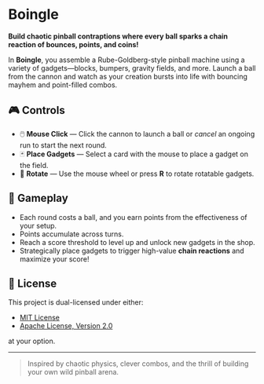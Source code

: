 # Boingle

**Build chaotic pinball contraptions where every ball sparks a chain reaction of bounces, points, and coins!**

In **Boingle**, you assemble a Rube-Goldberg-style pinball machine using a variety of gadgets—blocks, bumpers, gravity fields, and more. Launch a ball from the cannon and watch as your creation bursts into life with bouncing mayhem and point-filled combos.

## 🎮 Controls

- 🖱️ **Mouse Click** — Click the cannon to launch a ball or *cancel* an ongoing run to start the next round.
- 🃏 **Place Gadgets** — Select a card with the mouse to place a gadget on the field.
- 🔄 **Rotate** — Use the mouse wheel or press **R** to rotate rotatable gadgets.

## 🧩 Gameplay

- Each round costs a ball, and you earn points from the effectiveness of your setup.
- Points accumulate across turns.
- Reach a score threshold to level up and unlock new gadgets in the shop.
- Strategically place gadgets to trigger high-value **chain reactions** and maximize your score!

## 📜 License

This project is dual-licensed under either:

- [MIT License](LICENSE-MIT)
- [Apache License, Version 2.0](LICENSE-APACHE)

at your option.

---

> Inspired by chaotic physics, clever combos, and the thrill of building your own wild pinball arena.
